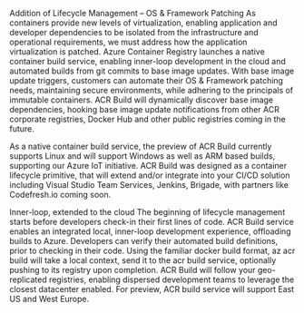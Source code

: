 Addition of Lifecycle Management – OS & Framework Patching
As containers provide new levels of virtualization, enabling application and developer dependencies to be isolated from the infrastructure and operational requirements, we must address how the application virtualization is patched. Azure Container Registry launches a native container build service, enabling inner-loop development in the cloud and automated builds from git commits to base image updates. With base image update triggers, customers can automate their OS & Framework patching needs, maintaining secure environments, while adhering to the principals of immutable containers. ACR Build will dynamically discover base image dependencies, hooking base image update notifications from other ACR corporate registries, Docker Hub and other public registries coming in the future.

As a native container build service, the preview of ACR Build currently supports Linux and will support Windows as well as ARM based builds, supporting our Azure IoT initiative. ACR Build was designed as a container lifecycle primitive, that will extend and/or integrate into your CI/CD solution including Visual Studio Team Services, Jenkins, Brigade, with partners like Codefresh.io coming soon.

Inner-loop, extended to the cloud
The beginning of lifecycle management starts before developers check-in their first lines of code. ACR Build service enables an integrated local, inner-loop development experience, offloading builds to Azure. Developers can verify their automated build definitions, prior to checking in their code. Using the familiar docker build format, az acr build will take a local context, send it to the acr build service, optionally pushing to its registry upon completion. ACR Build will follow your geo-replicated registries, enabling dispersed development teams to leverage the closest datacenter enabled. For preview, ACR build service will support East US and West Europe. 
